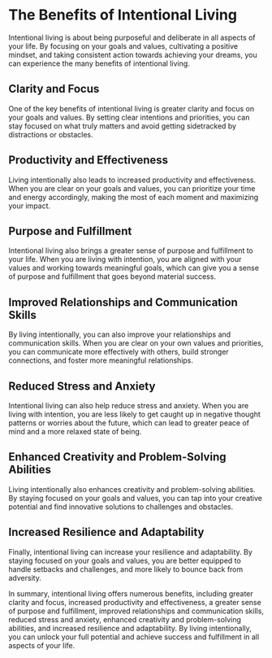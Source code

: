 The Benefits of Intentional Living
=================================================================

Intentional living is about being purposeful and deliberate in all aspects of your life. By focusing on your goals and values, cultivating a positive mindset, and taking consistent action towards achieving your dreams, you can experience the many benefits of intentional living.

Clarity and Focus
-----------------

One of the key benefits of intentional living is greater clarity and focus on your goals and values. By setting clear intentions and priorities, you can stay focused on what truly matters and avoid getting sidetracked by distractions or obstacles.

Productivity and Effectiveness
------------------------------

Living intentionally also leads to increased productivity and effectiveness. When you are clear on your goals and values, you can prioritize your time and energy accordingly, making the most of each moment and maximizing your impact.

Purpose and Fulfillment
-----------------------

Intentional living also brings a greater sense of purpose and fulfillment to your life. When you are living with intention, you are aligned with your values and working towards meaningful goals, which can give you a sense of purpose and fulfillment that goes beyond material success.

Improved Relationships and Communication Skills
-----------------------------------------------

By living intentionally, you can also improve your relationships and communication skills. When you are clear on your own values and priorities, you can communicate more effectively with others, build stronger connections, and foster more meaningful relationships.

Reduced Stress and Anxiety
--------------------------

Intentional living can also help reduce stress and anxiety. When you are living with intention, you are less likely to get caught up in negative thought patterns or worries about the future, which can lead to greater peace of mind and a more relaxed state of being.

Enhanced Creativity and Problem-Solving Abilities
-------------------------------------------------

Living intentionally also enhances creativity and problem-solving abilities. By staying focused on your goals and values, you can tap into your creative potential and find innovative solutions to challenges and obstacles.

Increased Resilience and Adaptability
-------------------------------------

Finally, intentional living can increase your resilience and adaptability. By staying focused on your goals and values, you are better equipped to handle setbacks and challenges, and more likely to bounce back from adversity.

In summary, intentional living offers numerous benefits, including greater clarity and focus, increased productivity and effectiveness, a greater sense of purpose and fulfillment, improved relationships and communication skills, reduced stress and anxiety, enhanced creativity and problem-solving abilities, and increased resilience and adaptability. By living intentionally, you can unlock your full potential and achieve success and fulfillment in all aspects of your life.


